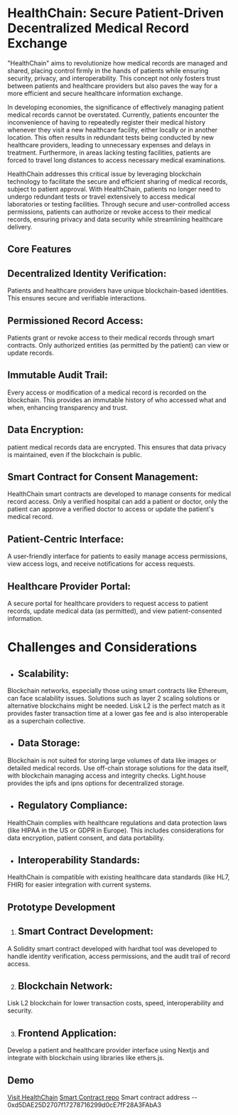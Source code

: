 # HealthChain: Secure Patient-Driven Decentralized Medical Record Exchange

"HealthChain" aims to revolutionize how medical records are managed and shared, placing control firmly in the hands of patients while ensuring security, privacy, and interoperability. This concept not only fosters trust between patients and healthcare providers but also paves the way for a more efficient and secure healthcare information exchange.

In developing economies, the significance of effectively managing patient medical records cannot be overstated. Currently, patients encounter the inconvenience of having to repeatedly register their medical history whenever they visit a new healthcare facility, either locally or in another location. This often results in redundant tests being conducted by new healthcare providers, leading to unnecessary expenses and delays in treatment. Furthermore, in areas lacking testing facilities, patients are forced to travel long distances to access necessary medical examinations.

HealthChain addresses this critical issue by leveraging blockchain technology to facilitate the secure and efficient sharing of medical records, subject to patient approval. With HealthChain, patients no longer need to undergo redundant tests or travel extensively to access medical laboratories or testing facilities. Through secure and user-controlled access permissions, patients can authorize or revoke access to their medical records, ensuring privacy and data security while streamlining healthcare delivery.


## Core Features

 ## Decentralized Identity Verification: 
 Patients and healthcare providers have unique blockchain-based identities. This ensures secure and verifiable interactions.

## Permissioned Record Access: 
Patients grant or revoke access to their medical records through smart contracts. Only authorized entities (as permitted by the patient) can view or update records.

 ## Immutable Audit Trail: 
 Every access or modification of a medical record is recorded on the blockchain. This provides an immutable history of who accessed what and when, enhancing transparency and trust.

## Data Encryption: 
patient medical records data are encrypted. This ensures that data privacy is maintained, even if the blockchain is public.

 ## Smart Contract for Consent Management: 
 HealthChain smart contracts are developed to  manage consents for medical record access. Only a verified hospital can add a patient or doctor, only the patient can approve a verified doctor to access or update the patient's medical record.

 ## Patient-Centric Interface: 
 A user-friendly interface for patients to easily manage access permissions, view access logs, and receive notifications for access requests.

## Healthcare Provider Portal: 
A secure portal for healthcare providers to request access to patient records, update medical data (as permitted), and view patient-consented information.

# Challenges and Considerations

- ## Scalability: 
Blockchain networks, especially those using smart contracts like Ethereum, can face scalability issues. Solutions such as layer 2 scaling solutions or alternative blockchains might be needed. Lisk L2 is the perfect match as it provides faster transaction time at a lower gas fee and is also interoperable as a superchain collective.

- ## Data Storage: 
Blockchain is not suited for storing large volumes of data like images or detailed medical records. Use off-chain storage solutions for the data itself, with blockchain managing access and integrity checks. Light.house provides the ipfs and ipns options for decentralized storage.
- ## Regulatory Compliance: 
HealthChain complies with healthcare regulations and data protection laws (like HIPAA in the US or GDPR in Europe). This includes considerations for data encryption, patient consent, and data portability.

- ## Interoperability Standards: 
HealthChain is compatible with existing healthcare data standards (like HL7, FHIR) for easier integration with current systems.

## Prototype Development

1. ## Smart Contract Development: 
A Solidity smart contract developed with hardhat tool was developed to handle identity verification, access permissions, and the audit trail of record access.

2. ## Blockchain Network: 
Lisk L2 blockchain  for lower transaction costs, speed, interoperability and security.

3. ## Frontend Application: 
Develop a patient and healthcare provider interface using Nextjs and integrate with blockchain using libraries like  ethers.js.

## Demo
[Visit HealthChain](https://healthchain-v1.vercel.app/)
[Smart Contract repo](https://github.com/Etette/healthchain/tree/master/Healthchain%20Smart%20Contract)
Smart contract address -- 0xd5DAE25D2707f17278716299d0cE7fF28A3FAbA3
